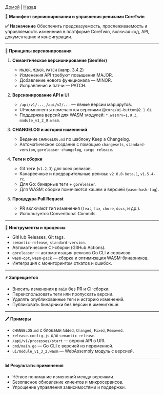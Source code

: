[Домой](../README.md) | [Назад](../content/Description_for_agents.md)

**📀 Манифест версионирования и управления релизами CoreTwin**

**✅ Назначение**
Обеспечить предсказуемость, прослеживаемость и управляемость изменений в платформе CoreTwin, включая код, API, документацию и конфигурации.

---

**🔗 Принципы версионирования**

1. **Семантическое версионирование (SemVer)**
   - `MAJOR.MINOR.PATCH` (напр. 3.4.2)
   - Изменения API требуют повышения MAJOR.
   - Добавление нового функционала — MINOR.
   - Исправления и патчи — PATCH.

2. **Версионирование API и UI**
   - `/api/v1/...`, `/api/v2/...` — явные версии маршрутов.
   - UI-компоненты помечаются версиями (`@core/ui-button@2.1.0`).
   - Поддержка версий для WASM-модулей: `*.wasm?v=1.0.3`, `module_v1_2_0.wasm`.

3. **CHANGELOG и история изменений**
   - Ведение `CHANGELOG.md` по шаблону Keep a Changelog.
   - Автоматическое создание с помощью `changesets`, `standard-version`, `goreleaser changelog`, `cargo release`.

4. **Теги и сборки**
   - Git теги (`v1.2.3`) для всех релизов.
   - Канареечные и предварительные релизы: `v2.0.0-beta.1`, `v1.5.4-rc`.
   - Для Go: бинарные теги + `goreleaser`.
   - Для WASM: сборки помечаются хэшем и версией (`wasm-hash-tag`).

5. **Процедура Pull Request**
   - PR включают тип изменения (`feat`, `fix`, `chore`, `docs`, и др.).
   - Используется Conventional Commits.

---

**🔧 Инструменты и процессы**
- GitHub Releases, Git tags.
- `semantic-release`, `standard-version`.
- Автоматические CI-сборки (GitHub Actions).
- `goreleaser` — автоматизация релизов Go CLI и сервисов.
- `wasm-opt`, `wasm-pack` — сборка и оптимизация WASM-бинарников.
- Интеграция с мониторингом откатов и ошибок.

---

**⚡️ Запрещается**
- Вносить изменения в `main` без PR и CI-сборки.
- Переиспользовать теги или пропускать версии.
- Удалять опубликованные теги и историю изменений.
- Публиковать бинарники без версии в имени/хеше.

---

**🖊️ Примеры**
- `CHANGELOG.md` с блоками `Added`, `Changed`, `Fixed`, `Removed`.
- `release.config.js` для `semantic-release`.
- `/api/v1/processes/start` — версия API в URI.
- `cmd/main.go` — Go CLI с версией из переменной.
- `ui/module_v1_3_2.wasm` — WebAssembly модуль с версией.

---

**📊 Результаты применения**
- Чёткое понимание изменений между версиями.
- Безопасное обновление клиентов и микросервисов.
- Упрощение управления зависимостями и поддержки.

